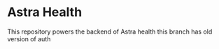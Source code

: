 # Astra Health

This repository powers the backend of Astra health
this branch has old version of auth
